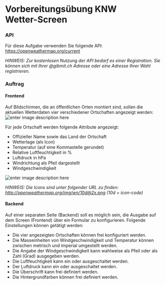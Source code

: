 # Vorbereitungsübung KNW<br>Wetter-Screen

### API
Für diese Aufgabe verwenden Sie folgende API:
https://openweathermap.org/current

*HINWEIS: Zur kostenlosen Nutzung der API bedarf es einer Registration. Sie können sich mit Ihrer @gibmit.ch Adresse oder eine Adresse Ihrer Wahl registrieren.*

### Auftrag

#### Frontend
Auf Bildschirmen, die an öffentlichen Orten montiert sind, sollen die aktuellen Wetterdaten vier verschiedener Ortschaften angezeigt werden:
![enter image description here](https://toive.ch/m307/screen.jpg)

Für jede Ortschaft werden folgende Attribute angezeigt:

- Offizieller Name sowie das Land der Ortschaft
- Wetterlage (als Icon)
- Temperatur (auf eine Kommastelle gerundet)
- Relative Luftfeuchtigkeit in %
- Luftdruck in hPa
- Windrichtung als Pfeil dargestellt
- Windgeschwindigkeit

![enter image description here](https://toive.ch/m307/wetterdaten-single.PNG)

*HINWEIS: Die Icons sind unter folgender URL zu finden: http://openweathermap.org/img/wn/10d@2x.png (10d = icon-code)*

 
#### Backend
Auf einer separaten Seite (Backend) soll es möglich sein, die Ausgabe auf dem Screen (Frontend) über ein Formular zu konfigurieren.  Folgende Einstellungen können getätigt werden:
- Die vier angezeigten Ortschaften können frei konfiguriert werden.
- Die Masseinheiten von Windgeschwindigkeit und Temperatur können zwischen metrisch und imperial umgestellt werden. 
- Die Angabe der Windgeschwindigkeit kann wahlweise als Pfeil oder als Zahl (Grad) ausgegeben werden.
- Die Luftfeuchtigkeit kann ein oder ausgeschaltet werden.
- Der Luftdruck kann ein oder ausgeschaltet werden.
- Die Überschrift kann frei definiert werden.
- Die Hintergrundfarben können frei definiert werden.
